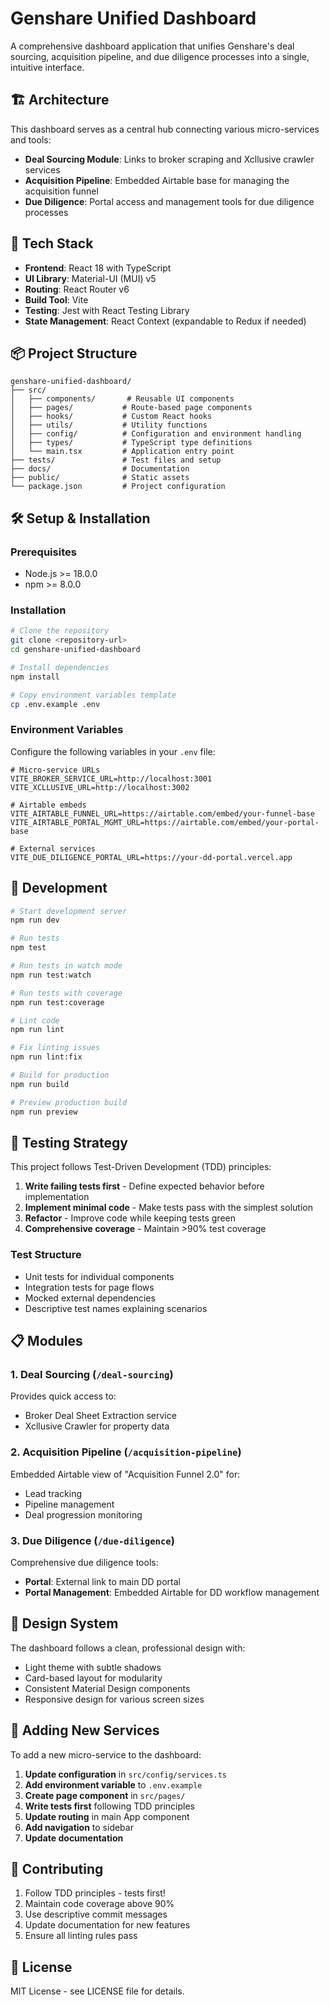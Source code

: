 # Genshare Unified Dashboard

A comprehensive dashboard application that unifies Genshare's deal sourcing, acquisition pipeline, and due diligence processes into a single, intuitive interface.

## 🏗️ Architecture

This dashboard serves as a central hub connecting various micro-services and tools:

- **Deal Sourcing Module**: Links to broker scraping and Xcllusive crawler services
- **Acquisition Pipeline**: Embedded Airtable base for managing the acquisition funnel
- **Due Diligence**: Portal access and management tools for due diligence processes

## 🚀 Tech Stack

- **Frontend**: React 18 with TypeScript
- **UI Library**: Material-UI (MUI) v5
- **Routing**: React Router v6
- **Build Tool**: Vite
- **Testing**: Jest with React Testing Library
- **State Management**: React Context (expandable to Redux if needed)

## 📦 Project Structure

```
genshare-unified-dashboard/
├── src/
│   ├── components/       # Reusable UI components
│   ├── pages/           # Route-based page components
│   ├── hooks/           # Custom React hooks
│   ├── utils/           # Utility functions
│   ├── config/          # Configuration and environment handling
│   ├── types/           # TypeScript type definitions
│   └── main.tsx         # Application entry point
├── tests/               # Test files and setup
├── docs/                # Documentation
├── public/              # Static assets
└── package.json         # Project configuration
```

## 🛠️ Setup & Installation

### Prerequisites
- Node.js >= 18.0.0
- npm >= 8.0.0

### Installation
```bash
# Clone the repository
git clone <repository-url>
cd genshare-unified-dashboard

# Install dependencies
npm install

# Copy environment variables template
cp .env.example .env
```

### Environment Variables
Configure the following variables in your `.env` file:

```env
# Micro-service URLs
VITE_BROKER_SERVICE_URL=http://localhost:3001
VITE_XCLLUSIVE_URL=http://localhost:3002

# Airtable embeds
VITE_AIRTABLE_FUNNEL_URL=https://airtable.com/embed/your-funnel-base
VITE_AIRTABLE_PORTAL_MGMT_URL=https://airtable.com/embed/your-portal-base

# External services
VITE_DUE_DILIGENCE_PORTAL_URL=https://your-dd-portal.vercel.app
```

## 🚀 Development

```bash
# Start development server
npm run dev

# Run tests
npm test

# Run tests in watch mode
npm run test:watch

# Run tests with coverage
npm run test:coverage

# Lint code
npm run lint

# Fix linting issues
npm run lint:fix

# Build for production
npm run build

# Preview production build
npm run preview
```

## 🧪 Testing Strategy

This project follows Test-Driven Development (TDD) principles:

1. **Write failing tests first** - Define expected behavior before implementation
2. **Implement minimal code** - Make tests pass with the simplest solution
3. **Refactor** - Improve code while keeping tests green
4. **Comprehensive coverage** - Maintain >90% test coverage

### Test Structure
- Unit tests for individual components
- Integration tests for page flows
- Mocked external dependencies
- Descriptive test names explaining scenarios

## 📋 Modules

### 1. Deal Sourcing (`/deal-sourcing`)
Provides quick access to:
- Broker Deal Sheet Extraction service
- Xcllusive Crawler for property data

### 2. Acquisition Pipeline (`/acquisition-pipeline`) 
Embedded Airtable view of "Acquisition Funnel 2.0" for:
- Lead tracking
- Pipeline management
- Deal progression monitoring

### 3. Due Diligence (`/due-diligence`)
Comprehensive due diligence tools:
- **Portal**: External link to main DD portal
- **Portal Management**: Embedded Airtable for DD workflow management

## 🎨 Design System

The dashboard follows a clean, professional design with:
- Light theme with subtle shadows
- Card-based layout for modularity  
- Consistent Material Design components
- Responsive design for various screen sizes

## 🔄 Adding New Services

To add a new micro-service to the dashboard:

1. **Update configuration** in `src/config/services.ts`
2. **Add environment variable** to `.env.example`
3. **Create page component** in `src/pages/`
4. **Write tests first** following TDD principles
5. **Update routing** in main App component
6. **Add navigation** to sidebar
7. **Update documentation**

## 🤝 Contributing

1. Follow TDD principles - tests first!
2. Maintain code coverage above 90%
3. Use descriptive commit messages
4. Update documentation for new features
5. Ensure all linting rules pass

## 📄 License

MIT License - see LICENSE file for details.